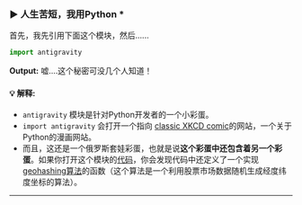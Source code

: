 ### ▶ 人生苦短，我用Python *

首先，我先引用下面这个模块，然后......

```py
import antigravity
```

**Output:**
嘘....这个秘密可没几个人知道！

#### :bulb: 解释: 
+ `antigravity` 模块是针对Python开发者的一个小彩蛋。
+ `import antigravity` 会打开一个指向 [classic XKCD comic](http://xkcd.com/353/)的网站，一个关于Python的漫画网站。
+ 而且，这还是一个俄罗斯套娃彩蛋，也就是说**这个彩蛋中还包含着另一个彩蛋**。如果你打开这个模块的[代码](https://github.com/python/cpython/blob/master/Lib/antigravity.py#L7-L17)，你会发现代码中还定义了一个实现[geohashing算法](https://xkcd.com/426/)的函数（这个算法是一个利用股票市场数据随机生成经度纬度坐标的算法）。

---